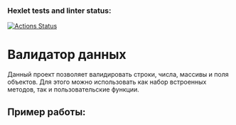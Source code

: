 ### Hexlet tests and linter status:
[![Actions Status](https://github.com/sseezov/js-oop-project-62/workflows/hexlet-check/badge.svg)](https://github.com/sseezov/js-oop-project-62/actions)

# Валидатор данных
Данный проект позволяет валидировать строки, числа, массивы и поля объектов. Для этого можно использовать как набор встроенных методов, так и пользовательские функции.

## Пример работы:

